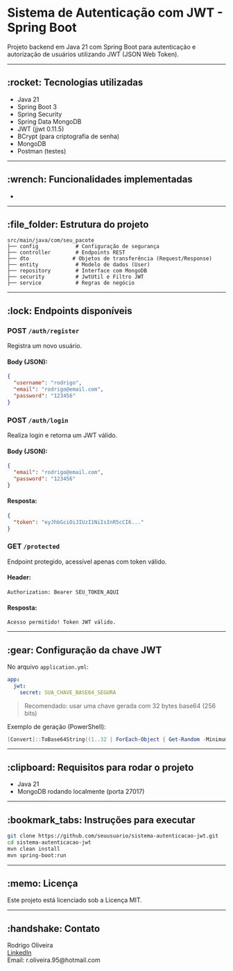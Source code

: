 # Sistema de Autenticação com JWT - Spring Boot

Projeto backend em Java 21 com Spring Boot para autenticação e autorização de usuários utilizando JWT (JSON Web Token).

---

## \:rocket: Tecnologias utilizadas

- Java 21
- Spring Boot 3
- Spring Security
- Spring Data MongoDB
- JWT (jjwt 0.11.5)
- BCrypt (para criptografia de senha)
- MongoDB
- Postman (testes)

---

## \:wrench: Funcionalidades implementadas

-

---

## \:file\_folder: Estrutura do projeto

```
src/main/java/com/seu_pacote
├── config            # Configuração de segurança
├── controller        # Endpoints REST
├── dto              # Objetos de transferência (Request/Response)
├── entity            # Modelo de dados (User)
├── repository        # Interface com MongoDB
├── security          # JwtUtil e Filtro JWT
├── service           # Regras de negócio
```

---

## \:lock: Endpoints disponíveis

### POST `/auth/register`

Registra um novo usuário.

#### Body (JSON):

```json
{
  "username": "rodrigo",
  "email": "rodrigo@email.com",
  "password": "123456"
}
```

### POST `/auth/login`

Realiza login e retorna um JWT válido.

#### Body (JSON):

```json
{
  "email": "rodrigo@email.com",
  "password": "123456"
}
```

#### Resposta:

```json
{
  "token": "eyJhbGciOiJIUzI1NiIsInR5cCI6..."
}
```

### GET `/protected`

Endpoint protegido, acessível apenas com token válido.

#### Header:

```
Authorization: Bearer SEU_TOKEN_AQUI
```

#### Resposta:

```
Acesso permitido! Token JWT válido.
```

---

## \:gear: Configuração da chave JWT

No arquivo `application.yml`:

```yaml
app:
  jwt:
    secret: SUA_CHAVE_BASE64_SEGURA
```

> Recomendado: usar uma chave gerada com 32 bytes base64 (256 bits)

Exemplo de geração (PowerShell):

```powershell
[Convert]::ToBase64String((1..32 | ForEach-Object { Get-Random -Minimum 0 -Maximum 256 }))
```

---

## \:clipboard: Requisitos para rodar o projeto

- Java 21
- MongoDB rodando localmente (porta 27017)

---

## \:bookmark\_tabs: Instruções para executar

```bash
git clone https://github.com/seuusuario/sistema-autenticacao-jwt.git
cd sistema-autenticacao-jwt
mvn clean install
mvn spring-boot:run
```

---

## \:memo: Licença

Este projeto está licenciado sob a Licença MIT.

---

## \:handshake: Contato

Rodrigo Oliveira\
[LinkedIn](https://www.linkedin.com/in/rodrigo-oliveira-b71633170/)\
Email: r.oliveira.95\@hotmail.com

